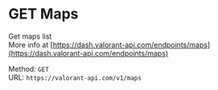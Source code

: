 <!--

This file is automatically generated!
Do not edit it directly!
See https://github.com/techchrism/valorant-api-docs/blob/trunk/contributing.md for more information.

-->

# GET Maps

Get maps list  
More info at [https://dash.valorant-api.com/endpoints/maps](https://dash.valorant-api.com/endpoints/maps)  


Method: `GET`  
URL: `https://valorant-api.com/v1/maps`  
